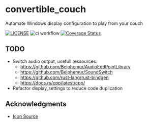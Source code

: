 # convertible_couch

Automate Windows display configuration to play from your couch

[![LICENSE](https://img.shields.io/badge/license-MIT-blue.svg)](LICENSE)
 ![ci workflow](https://github.com/drsanguin/convertible_couch/actions/workflows/ci.yml/badge.svg)
 [![Coverage Status](https://coveralls.io/repos/github/drsanguin/convertible_couch/badge.svg?branch=main)](https://coveralls.io/github/drsanguin/convertible_couch?branch=main)

## TODO
- Switch audio output, usefull ressources:
  - https://github.com/Belphemur/AudioEndPointLibrary
  - https://github.com/Belphemur/SoundSwitch
  - https://github.com/rust-lang/rust-bindgen
  - https://docs.rs/cpp/latest/cpp/
- Refactor display_settings to reduce code duplication

## Acknowledgments
- [Icon Source](https://www.flaticon.com/free-icon/couch_1010398)
